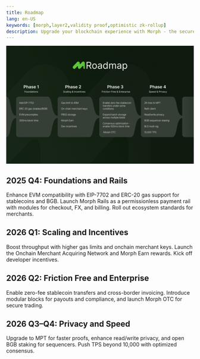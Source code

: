 ```yaml
---
title: Roadmap
lang: en-US
keywords: [morph,layer2,validity proof,optimistic zk-rollup]
description: Upgrade your blockchain experience with Morph - the secure decentralized, cost-efficient, and high-performing optimistic zk-rollup solution. Try it now!
---
```



![1](../../assets/docs/about/roadmap/newroadmap.jpg)



## 2025 Q4: Foundations and Rails
Enhance EVM compatibility with EIP-7702 and ERC-20 gas support for stablecoins and BGB. Launch Morph Rails as a permissionless payment rail with modules for checkout, FX, and billing. Roll out ecosystem standards for merchants.

## 2026 Q1: Scaling and Incentives
Boost throughput with higher gas limits and onchain merchant keys. Launch the Onchain Merchant Acquiring Network and Morph Earn rewards. Kick off developer incentives.

## 2026 Q2: Friction Free and Enterprise
Enable zero-fee stablecoin transfers and cross-border invoicing. Introduce modular blocks for payouts and compliance, and launch Morph OTC for secure trading.

## 2026 Q3–Q4: Privacy and Speed
Upgrade to MPT for faster proofs, enhance read/write privacy, and open BGB staking for sequencers. Push TPS beyond 10,000 with optimized consensus.
